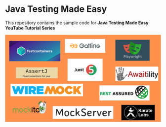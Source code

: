 # Java Testing Made Easy
This repository contains the sample code for **Java Testing Made Easy YouTube Tutorial Series**

![java-testing-made-easy](assets/java-testing-made-easy.png)

